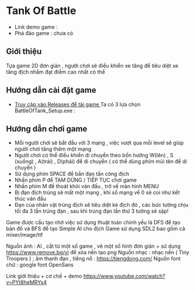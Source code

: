 # Tank Of Battle
 * Link demo game :
 * Phá đảo game : chưa có
## Giới thiệu
 Tựa game 2D đơn giản , người chơi sẽ điều khiển xe tăng để tiêu diệt xe tăng địch nhằm đạt điểm cao nhất có thể

## Hướng dẫn cài đặt game 
* [Truy cập vào Releases để tải game ](https://github.com/dinhkien0701/battle-of-tank/releases)
   Ta có 3 lựa chọn
   BattleOfTank_Setup.exe :

## Hướng dẫn chơi game
* Mỗi người chơi sẽ bắt đầu với 3 mạng , việc vượt qua mỗi level sẽ giúp người chơi  tăng thêm một mạng 
* Người chơi có thể điều khiển di chuyển theo bốn hướng  W(lên) , S (xuống) , A(trái) , D(phải) để di chuyển ( có thể dùng phím mũi tên để di chuyển )
* Sử dụng phím SPACE để  bắn đạn tấn công địch
* Nhấn phím P để  TẠM DỪNG / TIẾP TỤC chơi game 
* Nhấn phím M để thoát khỏi ván đấu , trở về màn hình  MENU
* Bị đạn địch trúng sẽ mất một mạng , khi số mạng về 0 sẽ coi như kết thúc ván đấu
* Đạn của nhân vật trúng địch sẽ  tiêu diệt kẻ địch đó , các bức tường chịu tối đa 3 lần trúng đạn , sau khi trúng đạn lần thứ 3 tường sẽ sập!


Game được cấu tạo nhờ  việc sử dụng thuật toán chính yếu là DFS để tạo bản đồ và BFS để tạo Simple AI cho địch 
Game sử dụng SDL2 bao gồm cả mixer/image/ttf


Nguồn ảnh : AI , cắt từ một số game , vẽ một số hình đơn giản + sử dụng https://www.remove.bg/vi để xóa nền tạo png
Nguồn nhạc : nhạc nền ( Tiny Troopers ) ;  âm thanh đạn , tiếng nổ : https://tiengdong.com/
Nguồn font chữ : google font OpenSans


Link giới thiệu + cơ chế + demo  https://www.youtube.com/watch?v=PYt8heMRYs4
